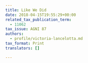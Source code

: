 ```yaml
---
title: Like We Did
date: 2018-04-15T19:55:29+00:00
related_tax_publication_term:
  - 11062
tax_issue: AGNI 87
authors:
  - profile/victoria-lancelotta.md
tax_format: Print
translators: []

---
```

